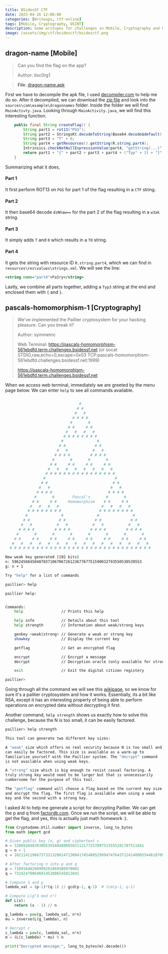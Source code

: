 ```yaml
---
title: BSidesSF CTF
date: 2025-04-26 12:00:00
categories: [Writeups, ctf-online]
tags: [Mobile, Cryptography, OSINT]
description: Some writupes for challenges in Mobile, Cryptography and OSINT
image: /assets/img/ctf/bsidesctf/bsidesctf.png
---
```


## dragon-name [Mobile]
> Can you find the flag on the app?
>
> Author: itsc0rg1

>**File**: [dragon-name.apk](/assets/files/bsidesctf/dragon-name.apk)

First we have to decompile the apk file, I used [decompiler.com](https://www.decompiler.com) to help me do so. After it decompiled, we can download the [zip file](https://www.decompiler.com/jar/162805de3e084f6bbbe887aeb0455bce/dragon-name.apk) and look into the `sources\com\example\dragonnames` folder. Inside the folder we will find `MainActivty.java`. Looking through `MainActivity.java`, we will find this interesting function.

```java
    public final String createFlag() {
        String part1 = rot13("PGS");
        String part2 = StringsKt.decodeToString(Base64.decode$default((Base64) Base64.Default, (CharSequence) "dzNhaw==", 0, 0, 6, (Object) null));
        String part3 = "T" + 0;
        String part4 = getResources().getString(R.string.part4);
        Intrinsics.checkNotNullExpressionValue(part4, "getString(...)");
        return part1 + "{" + part2 + part3 + part4 + ("Typ" + 3) + "}";
    }
```

Summarizing what it does, 

#### Part 1 
It first perform ROT13 on `PGS` for part 1 of the flag resulting in a `CTF` string.

#### Part 2
It then base64 decode `dzNhaw==` for the part 2 of the flag resulting in a `w3ak` string.

#### Part 3 
It simply adds `T` and `0` which results in a `T0` string.

#### Part 4 
It gets the string with resource ID `R.string.part4`, which we can find in `resources\res\values\strings.xml`. We will see the line:

```xml
<string name="part4">Fa1ry</string>
```

Lastly, we combine all parts together, adding a `Typ3` string at the end and enclosed them with `{` and `}`.

## pascals-homomorphism-1 [Cryptography]
> We've implemented the Paillier cryptosystem for your hacking pleasure. Can you break it?
>
> Author: symmetric
>
> Web Terminal: https://pascals-homomorphism-561ebdfd.term.challenges.bsidessf.net (or socat STDIO,raw,echo=0,escape=0x03 TCP:pascals-homomorphism-561ebdfd.challenges.bsidessf.net:1999)
>
> https://pascals-homomorphism-561ebdfd.term.challenges.bsidessf.net

When we access web terminal, immediately we are greeted by the menu page below. We can enter `help` to see all commands available.

```bash

                                 #
                                # #
                               #   #
                              # # # #
                             #       #
                            # #     # #
                           #   #   #   #
                          # # # # # # # #
                         #               #
                        # #             # #
                       #   #           #   #
                      # # # #         # # # #
                     #       #       #       #
                    # #     # #     # #     # #
                   #   #   #   #   #   #   #   #
                  # # # # # # # # # # # # # # # #
                 #                               #
                # #                             # #
               #   #                           #   #
              # # # #                         # # # #
             #       #        Pascal's       #       #
            # #     # #     Homomorphism    # #     # #
           #   #   #   #                   #   #   #   #
          # # # # # # # #                 # # # # # # # #
         #               #               #               #
        # #             # #             # #             # #
       #   #           #   #           #   #           #   #
      # # # #         # # # #         # # # #         # # # #
     #       #       #       #       #       #       #       #
    # #     # #     # #     # #     # #     # #     # #     # #
   #   #   #   #   #   #   #   #   #   #   #   #   #   #   #   #
  # # # # # # # # # # # # # # # # # # # # # # # # # # # # # # # #

New weak key generated (192 bits)
n: 5962456845048703710670672612367767751590032793550530539553
g: n + 1

Try "help" for a list of commands

paillier> help

paillier help:


Commands:
    help                 // Prints this help

    help info            // Details about this tool
    help strength        // Information about weak/strong keys

    genkey <weak|strong> // Generate a weak or strong key
    showkey              // Display the current key

    getflag              // Get an encrypted flag

    encrypt              // Encrypt a message
    decrypt              // Decryption oracle (only available for strong keys)

    exit                 // Exit the digital citizen registery

paillier>
```
Going through all the command we will see this [wikipage](https://en.wikipedia.org/wiki/Paillier_cryptosystem), so we know for sure it's a paillier cryptosystem and how it works. Essentially, its a bit like RSA, except it has an interesting property of being able to perform operations on encrypted data without decrypting it first.

Another command, `help strength` shows us exactly how to solve this challenge, because the N is too small, it can be easily factored.

```bash
paillier> help strength

This tool can generate two different key sizes:

A "weak" size which offers no real security because N is too small and
can easily be factored. This size is available as a warm-up to
familiarize yourself with the Paillier system. The "decrypt" command
is not available when using weak keys.

A "strong" size which is big enough to resist casual factoring. A
truly strong key would need to be larger but that is unnecessarily
cumbersome for the purpose of this tool.

The "getflag" command will choose a flag based on the current key size
and encrypt the flag. The first flag is available when using a weak
key and the second with a strong key.
```

I asked AI to help me generate a script for decrypting Paillier. We can get the p and q from [factordb.com](https://factordb.com/index.php?query=5206928483938053916048860502112177257897523555281707511841). Once we run the script, we will be able to get the flag, and yes, this is actually just math homework :).

```python
from Cryptodome.Util.number import inverse, long_to_bytes
from math import gcd

# Given public key (n, g) and ciphertext c
n = 5206928483938053916048860502112177257897523555281707511841
g = n + 1
c = 10211411986737331328014713004174548052999474764371241480055446187097804276358772145384438095693843644785221283247462

# After factoring n into p and q
p = 71091648200999291069386978001
q = 73242478064601452886545013841

# Compute λ and μ
lambda_val = (p-1)*(q-1) // gcd(p-1, q-1)  # lcm(p-1, q-1)

# Compute L(g^λ mod n²)
def L(x):
    return (x - 1) // n

g_lambda = pow(g, lambda_val, n*n)
mu = inverse(L(g_lambda), n)

# Decrypt c
c_lambda = pow(c, lambda_val, n*n)
m = (L(c_lambda) * mu) % n

print("Decrypted message:", long_to_bytes(m).decode())
```